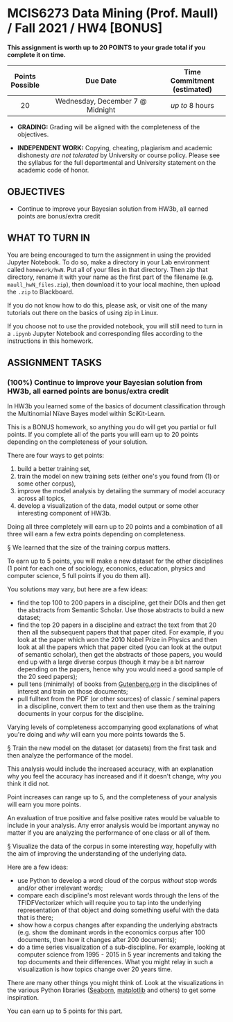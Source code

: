 ```python

```

# MCIS6273 Data Mining (Prof. Maull) / Fall 2021 / HW4 [BONUS]

**This assignment is worth up to 20 POINTS to your grade total if you complete it on time.**

| Points <br/>Possible | Due Date | Time Commitment <br/>(estimated) |
|:---------------:|:--------:|:---------------:|
| 20 | Wednesday, December 7  @ Midnight | _up to_ 8 hours |


* **GRADING:** Grading will be aligned with the completeness of the objectives.

* **INDEPENDENT WORK:** Copying, cheating, plagiarism  and academic dishonesty _are not tolerated_ by University or course policy.  Please see the syllabus for the full departmental and University statement on the academic code of honor.

## OBJECTIVES
* Continue to improve your Bayesian solution from HW3b, all earned points are bonus/extra credit

## WHAT TO TURN IN
You are being encouraged to turn the assignment in using the provided
Jupyter Notebook.  To do so, make a directory in your Lab environment called
`homework/hwN`.   Put all of your files in that directory.  Then zip that directory,
rename it with your name as the first part of the filename (e.g. `maull_hwN_files.zip`), then
download it to your local machine, then upload the `.zip` to Blackboard.

If you do not know how to do this, please ask, or visit one of the many tutorials out there
on the basics of using zip in Linux.

If you choose not to use the provided notebook, you will still need to turn in a
`.ipynb` Jupyter Notebook and corresponding files according to the instructions in
this homework.


## ASSIGNMENT TASKS
### (100%) Continue to improve your Bayesian solution from HW3b, all earned points are bonus/extra credit 

In HW3b you learned some of the basics of document classification 
through the Multinomial N&iuml;ave Bayes  model within SciKit-Learn.

This is a BONUS homework, so anything you do will get you partial or
full points.  If you complete all of the parts you will
earn up to 20 points depending on the completeness of your solution.

There are four ways to get points:

1. build a better training set,
2. train the model on new training sets (either one's you found from (1) or 
   some other corpus),
3. improve the model analysis by detailing the summary of model accuracy across
   all topics,
4. develop a visualization of the data, model output or some other 
   interesting component of HW3b.

Doing all three completely will earn up to 20 points and a combination of
all three will earn a few extra points depending on completeness.

&#167;  We learned that the size of the training corpus matters.

To earn up to 5 points, you will make a new dataset for the other
disciplines (1 point for each one of sociology, econonics, education,
physics and computer science, 5 full points if you do them all).

You solutions may vary, but here are a few ideas:

* find the top 100 to 200 papers in a discipline, get their DOIs and then 
  get the abstracts from Semantic Scholar.  Use those abstracts to build
  a new dataset;
* find the top 20 papers in a discipline and extract the text from that 
  20 then all the subsequent papers that that paper cited.  For example,
  if you look at the paper which won the 2010 Nobel Prize in Physics and
  then look at all the papers which that paper cited (you can look at
  the output of semantic scholar), then get the abstracts of those papers,
  you would end up with a large diverse corpus (though it may be a bit
  narrow depending on the papers, hence why you would need a good 
  sample of the 20 seed papers);
* pull tens (minimally) of books from [Gutenberg.org](https://gutenberg.org) in the disciplines
  of interest and train on those documents;
* pull fulltext from the PDF (or other sources)  of classic / seminal
  papers in a discipline, convert them to text and then use them as 
  the training documents in your corpus for the discipline.


Varying levels of completeness accompanying good explanations of what you're 
doing and _why_ will earn you more points towards the 5.


&#167;  Train the new model on the dataset (or datasets) from the first
task and then analyze the performance of the model.

This analysis would include the increased accuracy, with 
an explanation why you feel the accuracy has increased
and if it doesn't change, why you think it did not.

Point increases can range up to 5, and the completeness
of your analysis will earn you more points.

An evaluation of true positive and false positive rates
would be valuable to include in your analysis.  Any 
error analysis would be important anyway no matter
if you are analyzing the performance of one class
or all of them.


&#167;  Visualize the data of the corpus in some interesting way,
hopefully with the aim of improving the understanding of the
underlying data.

Here are a few ideas:

* use Python to develop a word cloud of the corpus _without_
  stop words and/or other irrelevant words;
* compare each discipline's most relevant words through the
  lens of the TFIDFVectorizer which will require you to 
  tap into the underlying representation of that object
  and doing something useful with the data that is there;
* show how a corpus changes after expanding the underlying
  abstracts (e.g. show the dominant words in the economics
  corpus after 100 documents, then how it changes after
  200 documents);
* do a time series visualization of a sub-discipline.  For
  example, looking at computer science from 1995 - 2015
  in 5 year increments and taking the top documents
  and their differences. What you might relay in such
  a visualization is how topics change over 20 years time.

There are many other things you might think of.  Look
at the visualizations in the various Python libraries
([Seaborn](https://seaborn.pydata.org), [matplotlib](https://matplotlib.org) 
and others) to get some inspiration.

You can earn up to 5 points for this part.




